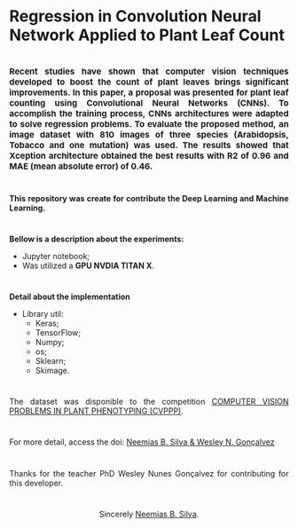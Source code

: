 # Regression in Convolution Neural Network Applied to Plant Leaf Count
#
<p align="justify"  style=font-size:15px><b>Recent studies have shown that computer vision techniques developed to boost the count of plant leaves brings significant improvements. In this paper, a proposal was presented for plant leaf counting using Convolutional Neural Networks (CNNs). To accomplish the training process, CNNs architectures were adapted to solve regression problems. To evaluate the proposed method, an image dataset with 810 images of three species (Arabidopsis, Tobacco and one mutation) was used. The results showed that Xception architecture obtained the best results with R2 of 0.96 and MAE (mean absolute error) of 0.46.</b>
</p>

#

<p align="justify" style=font-size:14><b>This repository was create for contribute the Deep Learning and Machine Learning.</b></p>

#

**Bellow is a description about the experiments:**
<ul> 
    <li> Jupyter notebook;
    <li>Was utilized a <b>GPU NVDIA TITAN X</b>.
</ul>

#

**Detail about the implementation**

- Library util:
  - Keras; 
  - TensorFlow;
  - Numpy;
  - os;
  - Sklearn;
  - Skimage.

#

<p align="justify">The dataset was disponible to the competition <a href="https://www.plant-phenotyping.org/CVPPP2017-CFP">COMPUTER VISION PROBLEMS IN PLANT PHENOTYPING (CVPPP)</a>.</p>

#

For more detail, access the doi: <a href="https://doi.org/10.5753/wvc.2019.7627"> Neemias B. Silva & Wesley N. Gonçalvez </a>

#

<p align="justify">Thanks for the teacher PhD Wesley Nunes Gonçalvez for contributing for this developer.</p>

#

<p align="center">Sincerely <a href="https://github.com/neemiasbsilva"> Neemias B. Silva</a>.</p>
